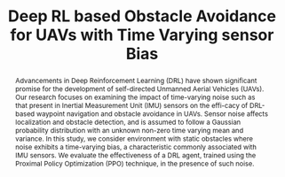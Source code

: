 ---
layout: project-page-new
title: "Deep RL based Obstacle Avoidance for UAVs with Time Varying sensor Bias"
authors:
  - name: Aditya Kurande
    sup: 1
  - name: Bhaskar Joshi
    sup: 2
  - name: Harikumar Kandath
    sup: 2
affiliations:
  - name: BITS Pilani K K Birla Goa Campus, Goa
    link: https://www.bits-pilani.ac.in/goa/
    sup: 1
  - name: Robotics Research Center, IIIT Hyderabad, India
    link: https://robotics.iiit.ac.in
    sup: 2
permalink: /publications/2024/Aditya_Deep-RL/
abstract: "Advancements in Deep Reinforcement Learning (DRL) have shown significant promise for the development of self-directed Unmanned Aerial Vehicles (UAVs). Our research focuses on examining the impact of time-varying noise such as that present in Inertial Measurement Unit (IMU) sensors on the effi-cacy of DRL-based waypoint navigation and obstacle avoidance in UAVs. Sensor noise affects localization and obstacle detection, and is assumed to follow a Gaussian probability distribution
with an unknown non-zero time varying mean and variance. In this study, we consider environment with static obstacles where noise exhibits a time-varying bias, a characteristic commonly associated with IMU sensors. We evaluate the effectiveness of a DRL agent, trained using the Proximal Policy Optimization (PPO) technique, in the presence of such noise."
#project_page: https://ensemble-of-costs-diffusion.github.io/
paper: https://ieeexplore.ieee.org/stamp/stamp.jsp?arnumber=10785031
#code: https://github.com/vishal-2000/EDMP
#supplement: https://clipgraphs.github.io/static/pdfs/Supplementary.pdf
#video: https://www.youtube.com/watch?v=ITo8rMInatk&feature=youtu.be
#iframe: https://www.youtube.com/embed/ITo8rMInatk
#demo: https://anyloc.github.io/#interactive_demo

---